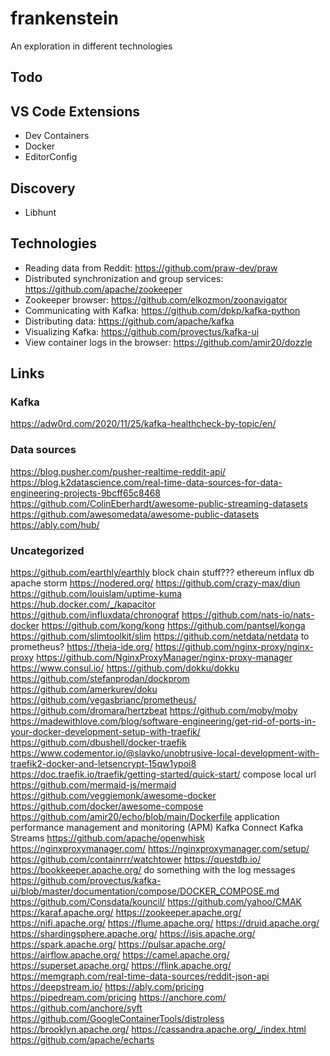 # frankenstein
An exploration in different technologies

## Todo

## VS Code Extensions
* Dev Containers
* Docker
* EditorConfig

## Discovery
* Libhunt

## Technologies
* Reading data from Reddit: https://github.com/praw-dev/praw
* Distributed synchronization and group services: https://github.com/apache/zookeeper
* Zookeeper browser: https://github.com/elkozmon/zoonavigator
* Communicating with Kafka: https://github.com/dpkp/kafka-python
* Distributing data: https://github.com/apache/kafka
* Visualizing Kafka: https://github.com/provectus/kafka-ui
* View container logs in the browser: https://github.com/amir20/dozzle

## Links

### Kafka
https://adw0rd.com/2020/11/25/kafka-healthcheck-by-topic/en/

### Data sources
https://blog.pusher.com/pusher-realtime-reddit-api/
https://blog.k2datascience.com/real-time-data-sources-for-data-engineering-projects-9bcff65c8468
https://github.com/ColinEberhardt/awesome-public-streaming-datasets
https://github.com/awesomedata/awesome-public-datasets
https://ably.com/hub/

### Uncategorized
https://github.com/earthly/earthly
block chain stuff??? ethereum
influx db
apache storm
https://nodered.org/
https://github.com/crazy-max/diun
https://github.com/louislam/uptime-kuma
https://hub.docker.com/_/kapacitor
https://github.com/influxdata/chronograf
https://github.com/nats-io/nats-docker
https://github.com/kong/kong
https://github.com/pantsel/konga
https://github.com/slimtoolkit/slim
https://github.com/netdata/netdata to prometheus?
https://theia-ide.org/
https://github.com/nginx-proxy/nginx-proxy
https://github.com/NginxProxyManager/nginx-proxy-manager
https://www.consul.io/
https://github.com/dokku/dokku
https://github.com/stefanprodan/dockprom
https://github.com/amerkurev/doku
https://github.com/vegasbrianc/prometheus/
https://github.com/dromara/hertzbeat
https://github.com/moby/moby
https://madewithlove.com/blog/software-engineering/get-rid-of-ports-in-your-docker-development-setup-with-traefik/
https://github.com/dbushell/docker-traefik
https://www.codementor.io/@slavko/unobtrusive-local-development-with-traefik2-docker-and-letsencrypt-15qw1ypoi8
https://doc.traefik.io/traefik/getting-started/quick-start/
compose local url
https://github.com/mermaid-js/mermaid
https://github.com/veggiemonk/awesome-docker
https://github.com/docker/awesome-compose
https://github.com/amir20/echo/blob/main/Dockerfile
application performance management and monitoring (APM)
Kafka Connect
Kafka Streams
https://github.com/apache/openwhisk
https://nginxproxymanager.com/
https://nginxproxymanager.com/setup/
https://github.com/containrrr/watchtower
https://questdb.io/
https://bookkeeper.apache.org/ do something with the log messages
https://github.com/provectus/kafka-ui/blob/master/documentation/compose/DOCKER_COMPOSE.md
https://github.com/Consdata/kouncil/
https://github.com/yahoo/CMAK
https://karaf.apache.org/
https://zookeeper.apache.org/
https://nifi.apache.org/
https://flume.apache.org/
https://druid.apache.org/
https://shardingsphere.apache.org/
https://isis.apache.org/
https://spark.apache.org/
https://pulsar.apache.org/
https://airflow.apache.org/
https://camel.apache.org/
https://superset.apache.org/
https://flink.apache.org/
https://memgraph.com/real-time-data-sources/reddit-json-api
https://deepstream.io/
https://ably.com/pricing
https://pipedream.com/pricing
https://anchore.com/
https://github.com/anchore/syft
https://github.com/GoogleContainerTools/distroless
https://brooklyn.apache.org/
https://cassandra.apache.org/_/index.html
https://github.com/apache/echarts
